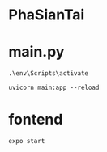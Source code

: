 # PhaSianTai

# main.py
```
.\env\Scripts\activate

uvicorn main:app --reload

```

# fontend
```
expo start
```
